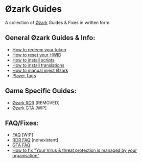 # Øzark Guides
A collection of [Øzark](https://ozark.gg) Guides & Fixes in written form.

## General Øzark Guides & Info:
- [How to redeem your token](/General-Guides-and-Info/How-to-redeem-your-token.md)
- [How to reset your HWID](/General-Guides-and-Info/How-to-reset-your-HWID.md)
- [How to install scripts](/General-Guides-and-Info/How-to-install-scripts.md)
- [How to install translations](/General-Guides-and-Info/How-to-install-translations.md)
- [How to manual inject Øzark](/General-Guides-and-Info/How-to-manual-inject-%C3%98zark.md)
- [Player Tags](/General-Guides-and-Info/Player-Tags.md)

## Game Specific Guides:
- [Øzark RDR](/%C3%98zark-RDR/) [REMOVED]
- [Øzark GTA](/%C3%98zark-GTA/) [WIP]

## FAQ/Fixes:
- [FAQ](/Fixes/FAQ.md) [WIP]
- [RDR FAQ]() [nonexistent]
- [GTA FAQ](/%C3%98zark-GTA/In-Game-Guides/GTA-FAQ.md)
- [How to fix "Your Virus & threat protection is managed by your organisation"](/Fixes/How-to-fix-Your-Virus-and-threat-protection-is-managed-by-your-organisation.md)